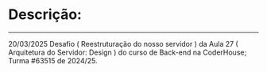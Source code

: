 <h1>Descrição:</h1>
<hr>
<div>
<p>20/03/2025 Desafio ( Reestruturação do nosso servidor ) da Aula 27 ( Arquitetura do Servidor: Design ) do curso de Back-end na CoderHouse; Turma #63515 de 2024/25.</p>
</div>